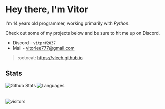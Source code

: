# Hey there, I'm Vitor
I'm 14 years old programmer, working primarily with _Python_. 

Check out some of my projects below and be sure to hit me up on Discord.

- Discord - `vitpr#2037` <br>
- Mail - <a href="">vitorlee777@gmail.com</a>

> :octocat: https://vleeh.github.io

## Stats

<img align="left" alt="Github Stats" src="https://github-readme-stats.vercel.app/api?username=vLeeH&count_private=true&line_height=21&show_icons=true&theme=dracula&hide_border=true"/> <img align="" alt="Languages" src="https://github-readme-stats.vercel.app/api/top-langs/?username=vLeeH&layout=compact&card_width=250&theme=dracula&hide_border=true"/> 
<br><br><br>
![visitors](https://komarev.com/ghpvc/?username=vLeeH&color=blue)
